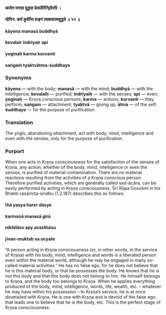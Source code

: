 #### कायेन मनसा बुद्ध्या केवलैरिन्द्रियैरपि ।
#### योगिन: कर्म कुर्वन्ति सङ्गं त्यक्त्वात्मशुद्धये ॥ ११ ॥

#### kāyena manasā buddhyā
#### kevalair indriyair api
#### yoginaḥ karma kurvanti
#### saṅgaṁ tyaktvātma-śuddhaye

### Synonyms

**kāyena** — with the body; **manasā** — with the mind; **buddhyā** — with the intelligence; **kevalaiḥ** — purified; **indriyaiḥ** — with the senses; **api** — even; **yoginaḥ** — Kṛṣṇa conscious persons; **karma** — actions; **kurvanti** — they perform; **saṅgam** — attachment; **tyaktvā** — giving up; **ātma** — of the self; **śuddhaye** — for the purpose of purification.

### Translation

The yogīs, abandoning attachment, act with body, mind, intelligence and even with the senses, only for the purpose of purification.

### Purport

When one acts in Kṛṣṇa consciousness for the satisfaction of the senses of Kṛṣṇa, any action, whether of the body, mind, intelligence or even the senses, is purified of material contamination. There are no material reactions resulting from the activities of a Kṛṣṇa conscious person. Therefore purified activities, which are generally called sad-ācāra, can be easily performed by acting in Kṛṣṇa consciousness. Śrī Rūpa Gosvāmī in his Bhakti-rasāmṛta-sindhu (1.2.187) describes this as follows:

#### īhā yasya harer dāsye
#### karmaṇā manasā girā
#### nikhilāsv apy avasthāsu
#### jīvan-muktaḥ sa ucyate

“A person acting in Kṛṣṇa consciousness (or, in other words, in the service of Kṛṣṇa) with his body, mind, intelligence and words is a liberated person even within the material world, although he may be engaged in many so-called material activities.” He has no false ego, for he does not believe that he is this material body, or that he possesses the body. He knows that he is not this body and that this body does not belong to him. He himself belongs to Kṛṣṇa, and the body too belongs to Kṛṣṇa. When he applies everything produced of the body, mind, intelligence, words, life, wealth, etc. – whatever he may have within his possession – to Kṛṣṇa’s service, he is at once dovetailed with Kṛṣṇa. He is one with Kṛṣṇa and is devoid of the false ego that leads one to believe that he is the body, etc. This is the perfect stage of Kṛṣṇa consciousness.